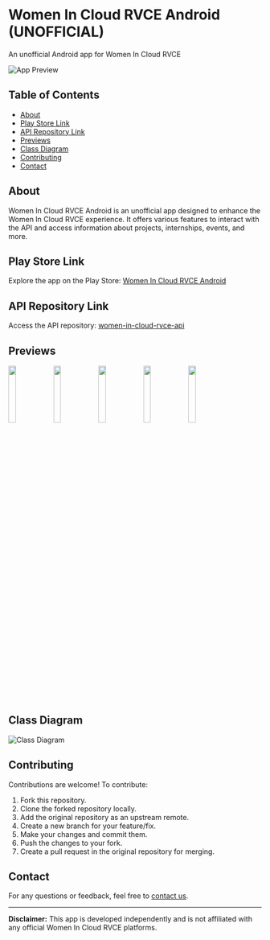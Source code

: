 # Women In Cloud RVCE Android (UNOFFICIAL)

An unofficial Android app for Women In Cloud RVCE

![App Preview](https://user-images.githubusercontent.com/90695071/229217757-4a582538-3619-4a4a-9970-b0537a488e50.png)

## Table of Contents

- [About](#about)
- [Play Store Link](#play-store-link)
- [API Repository Link](#api-repository-link)
- [Previews](#previews)
- [Class Diagram](#class-diagram)
- [Contributing](#contributing)
- [Contact](#contact)

## About

Women In Cloud RVCE Android is an unofficial app designed to enhance the Women In Cloud RVCE experience. It offers various features to interact with the API and access information about projects, internships, events, and more.

## Play Store Link

Explore the app on the Play Store: [Women In Cloud RVCE Android](https://play.google.com/store/apps/details?id=com.sandeep.womenincloudrvce)

## API Repository Link

Access the API repository: [women-in-cloud-rvce-api](https://github.com/mssandeepkamath/women-in-cloud-rvce-api)

## Previews

  <img src="https://user-images.githubusercontent.com/90695071/232440631-db760891-a6c6-44a4-9c8b-caf49cfc40e3.png" width="17%" height="17%" /> <img src="https://user-images.githubusercontent.com/90695071/232440662-c0489d3a-171c-4f29-998e-872f4759bbac.png" width="17%" height="17%" /> <img src="https://user-images.githubusercontent.com/90695071/232440692-89b82203-e7e3-4f6d-8c0c-26f844b15a2d.png" width="17%" height="17%" /> <img src="https://user-images.githubusercontent.com/90695071/232441624-af761065-dd2a-41f0-b0ab-3a2a05ab7228.png" width="17%" height="17%" /> <img src="https://user-images.githubusercontent.com/90695071/232442093-af4d25c4-0056-48e9-88f6-23ade1f14632.png" width="17%" height="17%" />

## Class Diagram

![Class Diagram](https://user-images.githubusercontent.com/90695071/232449390-b4fe8ce7-95f3-4748-afa4-805ab6b8b805.png)

## Contributing

Contributions are welcome! To contribute:

1. Fork this repository.
2. Clone the forked repository locally.
3. Add the original repository as an upstream remote.
4. Create a new branch for your feature/fix.
5. Make your changes and commit them.
6. Push the changes to your fork.
7. Create a pull request in the original repository for merging.

## Contact

For any questions or feedback, feel free to [contact us](mailto:your.email@example.com).

---

**Disclaimer:** This app is developed independently and is not affiliated with any official Women In Cloud RVCE platforms.
